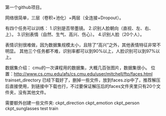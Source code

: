 第一个github项目。

网络很简单，三层（卷积+池化）+两层（全连接+Dropout）。

有四个任务可以训练：
1.识别是否带墨镜。
2.识别人脸朝向（直视、左、右、上）。
3.识别表情（自然、生气、高兴、伤心）。
4.识别人脸（20个人）。

表情识别很难做，因为数据集规模太小，且除了“高兴”之外，其他表情特征非常不明显。
其他三个任务都不难，识别率都可以到90%以上，人脸识别可以到97%以上。


数据集介绍：
cmu的一次课程用的数据集，大概几百张图片，数据集很小。
位置：http://www.cs.cmu.edu/afs/cs.cmu.edu/user/mitchell/ftp/faces.html   trainset_directory
已经下载好了，删掉一些文件，放到faces.zip中了，推荐解压后直接使用，到链接中下载也行，不过要保证解压后的faces文件夹里只有20个文件夹，没有其他文件。

需要额外创建一些文件夹: ckpt_direction  ckpt_emotion  ckpt_person  ckpt_sunglasses  test  train



